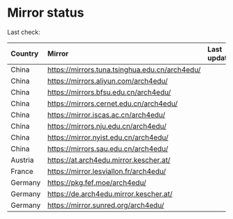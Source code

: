 <script src="./time.js"></script>
# Mirror status
Last check: <script type="text/javascript">localize(1704550538.160505);</script>

|Country|Mirror|Last update|
|:------|:-----|:----------|
|China|https://mirrors.tuna.tsinghua.edu.cn/arch4edu/|<script type="text/javascript">localize(1704522638);</script>|
|China|https://mirrors.aliyun.com/arch4edu/|<script type="text/javascript">localize(1704522638);</script>|
|China|https://mirrors.bfsu.edu.cn/arch4edu/|<script type="text/javascript">localize(1704522638);</script>|
|China|https://mirrors.cernet.edu.cn/arch4edu/|<script type="text/javascript">localize(1704522638);</script>|
|China|https://mirror.iscas.ac.cn/arch4edu/|<script type="text/javascript">localize(1704522638);</script>|
|China|https://mirrors.nju.edu.cn/arch4edu/|<script type="text/javascript">localize(1704479762);</script>|
|China|https://mirror.nyist.edu.cn/arch4edu/|<script type="text/javascript">localize(1704522638);</script>|
|China|https://mirrors.sau.edu.cn/arch4edu/|<script type="text/javascript">localize(1704436307);</script>|
|Austria|https://at.arch4edu.mirror.kescher.at/|<script type="text/javascript">localize(1704522638);</script>|
|France|https://mirror.lesviallon.fr/arch4edu/|<script type="text/javascript">localize(1704522638);</script>|
|Germany|https://pkg.fef.moe/arch4edu/|<script type="text/javascript">localize(1704522638);</script>|
|Germany|https://de.arch4edu.mirror.kescher.at/|<script type="text/javascript">localize(1704522638);</script>|
|Germany|https://mirror.sunred.org/arch4edu/|<script type="text/javascript">localize(1704522638);</script>|

<script src="./tablefilter/tablefilter.js"></script>
<script src="./table.js"></script>